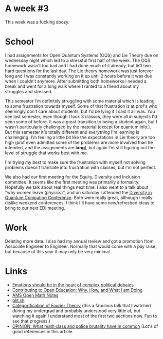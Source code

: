 # A week #3

This week was a fucking doozy.

# School

I had assignments for Open Quantum Systems (OQS) and Lie Theory due on wednesday night which led to a stressful first half of the week. The OQS homework wasn't too bad and I had done much of it already, but left two hard questions for the last day. The Lie theory homework was just forever long and I was constantly working on it up until 2 hours before it was due when I couldn't anymore. After submitting both homeworks I needed a break and went for a long walk where I ranted to a friend about my struggles and stressed.

This semester I'm definitely struggling with some material which is leading to some frustration towards myself. Some of that frustration is at prof's who seemingly don't care about students, but I'd be lying if I said it all was. You see last semester, even though I took 3 classes, they were all in subjects I'd seen some of before. It was a great transition to being a student again, but I wasn't particularly challenged by the material (except for quantum info.). But this semester it's totally different and _everything_ I'm learning is challenging. I'm feeling a little bit like the expectations in Lie theory are too high (prof even admitted some of the problems are more involved than he intended, and the assignments are **long**), but again I'm still figuring out the level of struggle that works best with me.

I'm trying my best to make sure the frustration with myself not solving problems doesn't translate into frustration with classes, but I'm not perfect.

We also had our first meeting for the Equity, Diversity and Inclusion committee. It seems like the first meeting was primarily a formality. Hopefully we talk about real things next time. I also went to a talk about "why women leave (physics)", and on saturday I attended the [Diversity in Quantum Computing Conference](https://www.qubitbyqubit.org/conference). Both were really great, although I really dislike weekend conferences. I think I'll have some new/refreshed ideas to bring to our next EDI meeting.

# Work

Deleting more data. I also had my annual review and got a promotion from Associate Engineer to Engineer. Normally that would come with a pay raise, but because of this year it may only be very minimal.

# Links

- [Emotions should be in the heart of complex political debates](https://psyche.co/ideas/emotions-should-be-in-the-heart-of-complex-political-debates)
- [Contributing to Open Education: Why, How, and What I am Doing](https://www.ams.org/journals/notices/202103/rnoti-p367.html)
- [AMS Open Math Notes](https://www.ams.org/open-math-notes)
- [glit.sh](https://glit.sh/)
- [Categorification of Fourier Theory](https://vid.mint.lgbt/watch?v=w3f8KEcv4RE) (this a fabulous talk that I watched during my undergrad and probably understood very little of, but watching it again I understand most of the first two sections now. Fun to see that progress.)
- [OPINION: What math class and police brutality have in common](https://hechingerreport.org/opinion-what-math-class-and-police-brutality-have-in-common/) (Lot's of good references in this article
